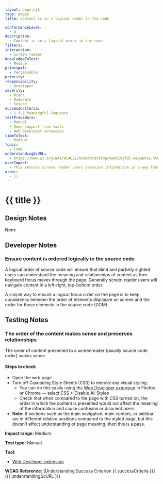 ```yaml
---
layout: page.njk
tags: pages
title: Content is in a logical order in the code

conformanceLevel:
  - A
description:
  - Content is in a logical order in the code
filters:
interaction:
  - Screen reader
knowledgeToTest:
  - Medium
principal:
  - Perceivable
priority:
responsibility:
  - Developer
severity:
  - Minor
  - Moderate
  - Severe
successCriteria:
  - 1.3.2 Meaningful Sequence
testProcedure:
  - Manual
  - Some support from tools
  - Web developer extension
timeToTest:
  - Medium
topic:
  - Code
understandingScURL:
  - https://www.w3.org/WAI/WCAG21/Understanding/meaningful-sequence.html
userImpact:
  - This ensures screen reader users perceive information in a way that is logical and which is consistent with the page as experienced visually
order:
  - 11
---
```


# {{ title }}

## Design Notes

None

## Developer Notes

### Ensure content is ordered logically in the source code

A logical order of source code will ensure that blind and partially sighted users can understand the meaning and relationships of content as their keyboard focus moves through the page. Generally screen reader users will navigate content in a left-right, top-bottom order.

A simple way to ensure a logical focus order on the page is to keep consistency between the order of elements displayed on screen and the order for these elements in the source code (DOM).

## Testing Notes

### The order of the content makes sense and preserves relationships

The order of content presented to a screenreader (usually source code order) makes sense

#### Steps to check

- Open the web page
- Turn off Cascading Style Sheets (CSS) to remove any visual styling:
    - You can do this easily using the [Web Developer extension](https://chrome.google.com/webstore/detail/web-developer/bfbameneiokkgbdmiekhjnmfkcnldhhm?hl=en) in Firefox or Chrome — select CSS > Disable All Styles
    - Check that when compared to the page with CSS turned on, the order in which the content is presented would not affect the meaning of the information and cause confusion or disorient users
- **Note:** if sections such as the main navigation, main content, or sidebar are in different relative positions compared to the styled page, but this doesn't affect understanding of page meaning, then this is a pass.

**Impact range:** Medium

**Test type:** Manual

**Tool:**

- [Web Developer extension](https://chrome.google.com/webstore/detail/web-developer/bfbameneiokkgbdmiekhjnmfkcnldhhm?hl=en)

**WCAG Reference:** [Understanding Success Criterion {{ successCriteria }}]({{ understandingScURL }})
